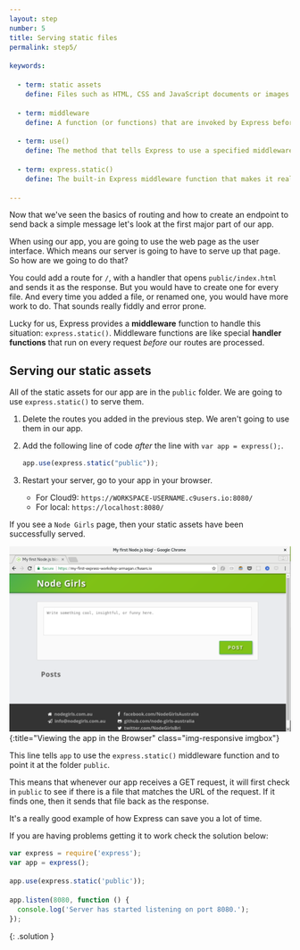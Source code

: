 ```yaml
---
layout: step
number: 5
title: Serving static files
permalink: step5/

keywords:

  - term: static assets
    define: Files such as HTML, CSS and JavaScript documents or images that you want to appear in the browser.

  - term: middleware
    define: A function (or functions) that are invoked by Express before your final request handler is executed. Middleware sits between a raw request and its final intended route.

  - term: use()
    define: The method that tells Express to use a specified middleware function.

  - term: express.static()
    define: The built-in Express middleware function that makes it really easy to serve static assets. Read more about it in the  [Express docs](http://expressjs.com/en/starter/static-files.html).

---
```


Now that we've seen the basics of routing and how to create an endpoint to send back a simple message let's look at the first major part of our app.  

When using our app, you are going to use the web page as the user interface.  Which means our server is going to have to serve up that page.  So how are we going to do that?

You could add a route for `/`, with a handler that opens `public/index.html` and sends it as the response. But you would have to create one for every file.  And every time you added a file, or renamed one, you would have more work to do.  That sounds really fiddly and error prone.  

Lucky for us, Express provides a **middleware** function to handle this situation: `express.static()`.  Middleware functions are like special **handler functions** that run on every request *before* our routes are processed.  

## Serving our static assets

All of the static assets for our app are in the `public` folder.  We are going to use `express.static()` to serve them.

1. Delete the routes you added in the previous step.  We aren't going to use them in our app.
2. Add the following line of code *after* the line with `var app = express();`.

    ```javascript
    app.use(express.static("public"));
    ```
3. Restart your server, go to your app in your browser.

    * For Cloud9: `https://WORKSPACE-USERNAME.c9users.io:8080/`
    * For local: `https://localhost:8080/`

 If you see a `Node Girls` page, then your static assets have been successfully served.

![Viewing the app in the Browser](../assets/step5-b.png){:title="Viewing the app in the Browser" class="img-responsive imgbox"}

This line tells `app` to use the `express.static()` middleware function and to point it at the folder `public`.

This means that whenever our app receives a GET request, it will first check in `public` to see if there is a file that matches the URL of the request.  If it finds one, then it sends that file back as the response.

It's a really good example of how Express can save you a lot of time.

If you are having problems getting it to work check the solution below:

```javascript
var express = require('express');
var app = express();

app.use(express.static('public'));

app.listen(8080, function () {
  console.log('Server has started listening on port 8080.');
});
```
{: .solution }
